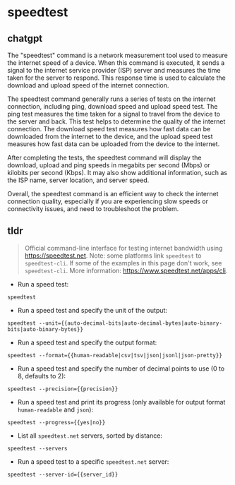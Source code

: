 # speedtest 
## chatgpt 
The "speedtest" command is a network measurement tool used to measure the internet speed of a device. When this command is executed, it sends a signal to the internet service provider (ISP) server and measures the time taken for the server to respond. This response time is used to calculate the download and upload speed of the internet connection.

The speedtest command generally runs a series of tests on the internet connection, including ping, download speed and upload speed test. The ping test measures the time taken for a signal to travel from the device to the server and back. This test helps to determine the quality of the internet connection. The download speed test measures how fast data can be downloaded from the internet to the device, and the upload speed test measures how fast data can be uploaded from the device to the internet.

After completing the tests, the speedtest command will display the download, upload and ping speeds in megabits per second (Mbps) or kilobits per second (Kbps). It may also show additional information, such as the ISP name, server location, and server speed.

Overall, the speedtest command is an efficient way to check the internet connection quality, especially if you are experiencing slow speeds or connectivity issues, and need to troubleshoot the problem. 

## tldr 
 
> Official command-line interface for testing internet bandwidth using https://speedtest.net.
> Note: some platforms link `speedtest` to `speedtest-cli`. If some of the examples in this page don't work, see `speedtest-cli`.
> More information: <https://www.speedtest.net/apps/cli>.

- Run a speed test:

`speedtest`

- Run a speed test and specify the unit of the output:

`speedtest --unit={{auto-decimal-bits|auto-decimal-bytes|auto-binary-bits|auto-binary-bytes}}`

- Run a speed test and specify the output format:

`speedtest --format={{human-readable|csv|tsv|json|jsonl|json-pretty}}`

- Run a speed test and specify the number of decimal points to use (0 to 8, defaults to 2):

`speedtest --precision={{precision}}`

- Run a speed test and print its progress (only available for output format `human-readable` and `json`):

`speedtest --progress={{yes|no}}`

- List all `speedtest.net` servers, sorted by distance:

`speedtest --servers`

- Run a speed test to a specific `speedtest.net` server:

`speedtest --server-id={{server_id}}`
